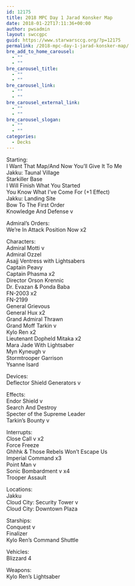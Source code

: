```yaml
---
id: 12175
title: 2018 MPC Day 1 Jarad Konsker Map
date: 2018-01-22T17:11:36+00:00
author: pwsadmin
layout: swccgpc
guid: https://www.starwarsccg.org/?p=12175
permalink: /2018-mpc-day-1-jarad-konsker-map/
bre_add_to_home_carousel:
  - ""
  - ""
bre_carousel_title:
  - ""
  - ""
bre_carousel_link:
  - ""
  - ""
bre_carousel_external_link:
  - ""
  - ""
bre_carousel_slogan:
  - ""
  - ""
categories:
  - Decks
---
```

Starting:  
I Want That Map/And Now You’ll Give It To Me  
Jakku: Taunal Village  
Starkiller Base  
I Will Finish What You Started  
You Know What I’ve Come For (+1 Effect)  
Jakku: Landing Site  
Bow To The First Order  
Knowledge And Defense v

Admiral’s Orders:  
We’re In Attack Position Now x2

Characters:  
Admiral Motti v  
Admiral Ozzel  
Asajj Ventress with Lightsabers  
Captain Peavy  
Captain Phasma x2  
Director Orson Krennic  
Dr. Evazan & Ponda Baba  
FN-2003 x2  
FN-2199  
General Grievous  
General Hux x2  
Grand Admiral Thrawn  
Grand Moff Tarkin v  
Kylo Ren x2  
Lieutenant Dopheld Mitaka x2  
Mara Jade With Lightsaber  
Myn Kyneugh v  
Stormtrooper Garrison  
Ysanne Isard

Devices:  
Deflector Shield Generators v

Effects:  
Endor Shield v  
Search And Destroy  
Specter of the Supreme Leader  
Tarkin’s Bounty v

Interrupts:  
Close Call v x2  
Force Freeze  
Ghhhk & Those Rebels Won’t Escape Us  
Imperial Command x3  
Point Man v  
Sonic Bombardment v x4  
Trooper Assault

Locations:  
Jakku  
Cloud City: Security Tower v  
Cloud City: Downtown Plaza

Starships:  
Conquest v  
Finalizer  
Kylo Ren’s Command Shuttle

Vehicles:  
Blizzard 4

Weapons:  
Kylo Ren’s Lightsaber